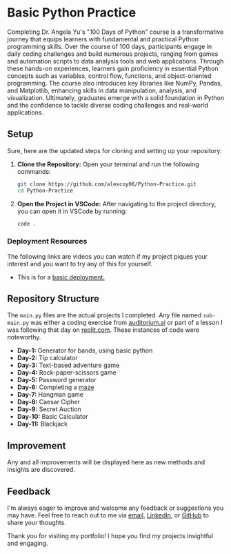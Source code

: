 # Basic Python Practice

Completing Dr. Angela Yu's "100 Days of Python" course is a transformative journey that equips learners with fundamental and practical Python programming skills. Over the course of 100 days, participants engage in daily coding challenges and build numerous projects, ranging from games and automation scripts to data analysis tools and web applications. Through these hands-on experiences, learners gain proficiency in essential Python concepts such as variables, control flow, functions, and object-oriented programming. The course also introduces key libraries like NumPy, Pandas, and Matplotlib, enhancing skills in data manipulation, analysis, and visualization. Ultimately, graduates emerge with a solid foundation in Python and the confidence to tackle diverse coding challenges and real-world applications.

## Setup

Sure, here are the updated steps for cloning and setting up your repository:

1. **Clone the Repository:**
   Open your terminal and run the following commands:

   ```bash
   git clone https://github.com/alexcoy06/Python-Practice.git
   cd Python-Practice
   ```

2. **Open the Project in VSCode:**
   After navigating to the project directory, you can open it in VSCode by running:

   ```bash
   code .
   ```

### Deployment Resources

The following links are videos you can watch if my project piques your interest and you want to try any of this for yourself.

- This is for a [basic deployment.](https://www.youtube.com/watch?v=DA6ZAHBPF1U)

## Repository Structure

The `main.py` files are the actual projects I completed. Any file named `sub-main.py` was either a coding exercise from [auditorium.ai](https://auditorium.ai/) or part of a lesson I was following that day on [replit.com](https://replit.com/). These instances of code were noteworthy.

- **Day-1:** Generator for bands, using basic python
- **Day-2:** Tip calculator
- **Day-3:** Text-based adventure game
- **Day-4:** Rock-paper-scissors game
- **Day-5:** Password generator
- **Day-6:** Completing a [maze](https://reeborg.ca/reeborg.html?lang=en&mode=python&menu=worlds%2Fmenus%2Freeborg_intro_en.json&name=Maze&url=worlds%2Ftutorial_en%2Fmaze1.json)
- **Day-7:** Hangman game
- **Day-8:** Caesar Cipher
- **Day-9:** Secret Auction
- **Day-10:** Basic Calculator
- **Day-11:** Blackjack

## Improvement

Any and all improvements will be displayed here as new methods and insights are discovered.

## Feedback

I'm always eager to improve and welcome any feedback or suggestions you may have. Feel free to reach out to me via [email](mailto:alexcoy06@gmail.com), [LinkedIn](https://www.linkedin.com/in/alexander-coy/), or [GitHub](https://github.com/alexcoy06) to share your thoughts.

Thank you for visiting my portfolio! I hope you find my projects insightful and engaging.

